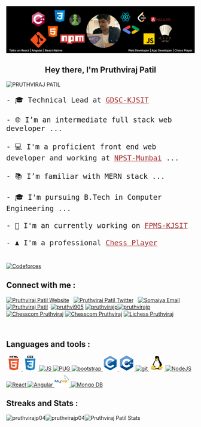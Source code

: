 <img src="https://github.com/pruthvirajp04/pruthvirajp04/blob/main/Group%205%20(1).png"> 
<h2 align="center">Hey there, I'm Pruthviraj Patil</h2>
<!-- <h3 align="center">Experienced User Interface Developer </h3> -->
<!-- <img width="300" align="left" height="320" src="images/2.png" height="175px"/> -->

<p align="left"> <img src="https://komarev.com/ghpvc/?username=pruthvirajp04&label=Profile%20views&color=0e75b6&style=flat" alt="PRUTHVIRAJ PATIL" /> </p>
  <p style="font-family: monospace; font-size: 1.2rem;">
            - 🎓 Technical Lead at  <a href = "https://gdsckjsit.netlify.app" style="color: brown;" >GDSC-KJSIT </a> <br> <br>
            - 🌐 I’m an intermediate full stack web developer ... <br> <br>
            - 💻 I'm a proficient front end web developer and working at <a href = "https://npstx.com" style="color: brown;" >NPST-Mumbai</a> ... <br> <br>
            - 📚 I’m familiar with MERN stack  ...<br> <br>
            - 🎓 I'm pursuing B.Tech in Computer Engineering ...<br> <br>
            - 🌸 I'm an currently working on <a href = "https://fpms.kjsieit.com" style="color: brown;" >FPMS-KJSIT </a> <br> <br>
            - ♟️  I'm a professional <a href = "https://www.chess.com/member/pruthvirajpatil04" style="color: brown;"> Chess Player </a>  <br><br>
  
  
  
[![Codeforces](https://img.shields.io/badge/dynamic/json?&color=1f8acb&logo=codeforces&label=Codeforces&url=https://competitive-coding-api.herokuapp.com/api/codeforces/pruthvirajp&query=%24.rating&prefix=Rating%20&style=for-the-badge&cacheSeconds=86400)](https://codeforces.com/profile/pruthvirajp)  
</p>
 
<h2> Connect with me :   </h2>

 <a href="https://pruthvirajp04.github.io/" target="_blank"><img align="center" src="https://encrypted-tbn0.gstatic.com/images?q=tbn:ANd9GcQ3cBi_GN5rsU8CYpaafdjJqD9FFH-_MDjOtw&usqp=CAU" alt="Pruthviraj Patil Website" height="30" width="35" /></a> &nbsp;
  <a href="https://twitter.com/pruthvi905/" target="_blank"><img align="center" src="https://encrypted-tbn0.gstatic.com/images?q=tbn:ANd9GcTfxvDXIgN7eO9I1id_-O6_n-zibpQXoHIy9A&usqp=CAU" alt="Pruthviraj Patil Twitter" height="30" width="35" /></a> &nbsp;
 <a href="mailto:pruthviraj.p@somaiya.edu" target="_blank"><img align="center" src="https://upload.wikimedia.org/wikipedia/commons/thumb/7/7e/Gmail_icon_%282020%29.svg/2560px-Gmail_icon_%282020%29.svg.png" alt="Somaiya Email" height="30" width="35" /></a> &nbsp;
<a href="https://linkedin.com/in/pruthviraj-patil-a76962210/pruthviraj-patil-a76962210/" target="_blank"><img align="center" src="http://lofrev.net/wp-content/photos/2017/04/linkedin_logo-768x768.jpg" alt="Pruthviraj Patil" height="30" width="36" /></a> &nbsp;<a href="https://instagram.com/pruthvi905" target="blank"><img align="center" src="https://upload.wikimedia.org/wikipedia/commons/thumb/9/96/Instagram.svg/2048px-Instagram.svg.png" alt="pruthvi905" height="30" width="40" /></a> 
<a href="https://www.codechef.com/users/pruthvirajp" target="_blank"><img align="center" src="https://i.pinimg.com/originals/c5/d9/fc/c5d9fc1e18bcf039f464c2ab6cfb3eb6.jpg" alt="pruthvirajp" height="30" width="40" /></a><a href="https://codeforces.com/profile/pruthvirajp" target="_blank"><img align="center" src="https://art.npanuhin.me/SVG/Codeforces/Codeforces.colored.svg" alt="pruthvirajp" height="30" width="30" /></a>
<a href="https://leetcode.com/pruthvirajp04/" target="_blank"><img align="center" src="https://user-images.githubusercontent.com/36547915/97088991-45da5d00-1652-11eb-900f-80d106540f4f.png" alt="Chesscom Pruthviraj" height="30" width="40" /></a>
<a href="https://www.chess.com/member/pruthvirajpatil04" target="_blank"><img align="center" src="https://images.chesscomfiles.com/uploads/v1/images_users/tiny_mce/SamCopeland/phpmeXx6V.png" alt="Chesscom Pruthviraj" height="30" width="40" /></a>
<a href="https://lichess.org/@/pruthvirajpatil04" target="_blank"><img align="center" src="https://upload.wikimedia.org/wikipedia/commons/a/af/Lichess_Logo.svg" alt="Lichess Pruthviraj" height="30" width="40" /></a>
 
  
 
  <br>
  
  
<h2> Languages and tools :   </h2>
<p align="left">

  <a href="https://en.wikipedia.org/wiki/HTML" target="_blank"> <img src="https://raw.githubusercontent.com/devicons/devicon/master/icons/html5/html5-original-wordmark.svg" alt="html5" width="40" height="40"/> </a>
 <a href="https://en.wikipedia.org/wiki/CSS" target="_blank"> <img src="https://raw.githubusercontent.com/devicons/devicon/master/icons/css3/css3-original-wordmark.svg" alt="css3" width="40" height="40"/> </a><a href="https://www.javascript.com/" target="_blank"> <img src="https://upload.wikimedia.org/wikipedia/commons/thumb/9/99/Unofficial_JavaScript_logo_2.svg/1024px-Unofficial_JavaScript_logo_2.svg.png" alt="JS" width="40" height="40"/> </a>
  <a href="https://pugjs.org/" target="_blank"> <img src="https://cdn.freebiesupply.com/logos/large/2x/pug-logo-png-transparent.png" alt="PUG" width="40" height="40"/> </a>
  <a href="https://www.python.org/" target="_blank"> <img src="https://upload.wikimedia.org/wikipedia/commons/thumb/0/0a/Python.svg/640px-Python.svg.png" alt="bootstrap" width="40" height="40"/> </a>
<a href="https://www.cprogramming.com/" target="_blank"> <img src="https://raw.githubusercontent.com/devicons/devicon/master/icons/c/c-original.svg" alt="c" width="40" height="40"/> </a> 
 <a href="https://cplusplus.com/" target="_blank"> <img src="https://raw.githubusercontent.com/devicons/devicon/master/icons/cplusplus/cplusplus-original.svg" alt="cplusplus" width="40" height="40"/> </a>
 <a href="https://git-scm.com/" target="_blank"> <img src="https://www.vectorlogo.zone/logos/git-scm/git-scm-icon.svg" alt="git" width="40" height="40"/> </a>
 <a href="https://www.linux.org/" target="_blank"> <img src="https://raw.githubusercontent.com/devicons/devicon/master/icons/linux/linux-original.svg" alt="linux" width="40" height="40"/> </a> <a href="https://nodejs.org/" target="_blank"> <img src="https://encrypted-tbn0.gstatic.com/images?q=tbn:ANd9GcRfOfptrC48Ggz3JC23XVvfUc6qPqMrkrGGZ5ajLqLDARAP15-8lnl4ETCV_BNdMoW7TjU&usqp=CAU" alt="NodeJS" width="40" height="40"/> </a><a href="https://reactjs.org/" target="_blank"> <img src="https://www.pinclipart.com/picdir/middle/387-3873569_catalyst-react-js-logo-svg-clipart.png" alt="React" width="40" height="40"/> </a> 
  <a href="https://angular.io/" target="_blank"> <img src="https://angular.io/assets/images/logos/angular/angular.png" alt="Angular" width="40" height="40"/> </a><a href="https://www.mysql.com/" target="_blank"> <img src="https://raw.githubusercontent.com/devicons/devicon/master/icons/mysql/mysql-original-wordmark.svg" alt="mysql" width="40" height="40"/> </a>  <a href="https://www.mongodb.com/" target="_blank"> <img src="https://upload.wikimedia.org/wikipedia/commons/thumb/9/93/MongoDB_Logo.svg/512px-MongoDB_Logo.svg.png" alt="Mongo DB" width="90" height="40"/> </a>
 
</p>


<h2> Streaks and Stats :   </h2> 
<img src="https://github-readme-stats.vercel.app/api?username=pruthvirajp04&theme=merko&show_icons=true" alt="Pruthviraj Patil Stats"> 
<img align="left" src="https://github-readme-stats.vercel.app/api/top-langs/?username=pruthvirajp04&layout=compact&theme=onedark" alt="pruthvirajp04" /> 
<img align="left" src="https://github-readme-streak-stats.herokuapp.com?user=pruthvirajp04&theme=onedark_format=M%20j%5B%2C%20Y%5D" alt="pruthvirajp04" />


